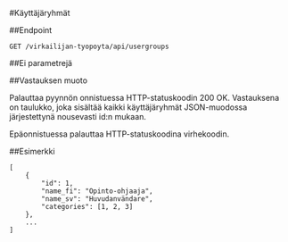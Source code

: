 #Käyttäjäryhmät

##Endpoint

`GET /virkailijan-tyopoyta/api/usergroups`

##Ei parametrejä

##Vastauksen muoto

Palauttaa pyynnön onnistuessa HTTP-statuskoodin 200 OK. Vastauksena on
taulukko, joka sisältää kaikki käyttäjäryhmät JSON-muodossa järjestettynä nousevasti id:n mukaan.

Epäonnistuessa palauttaa HTTP-statuskoodina virhekoodin.

##Esimerkki

```
[
    {
        "id": 1,
        "name_fi": "Opinto-ohjaaja",
        "name_sv": "Huvudanvändare",
        "categories": [1, 2, 3]
    },
    ...
]
```
